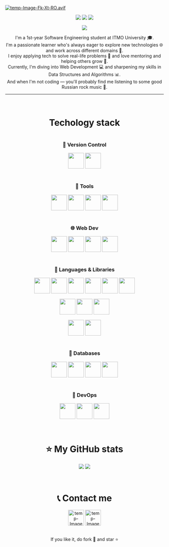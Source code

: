 [![temp-Image-Fk-Xt-RO.avif](https://i.postimg.cc/XvywSr6L/temp-Image-Fk-Xt-RO.avif)](https://postimg.cc/NyByRfM2)
<p align="center">
  <img src="https://komarev.com/ghpvc/?username=vl1ko&color=yellow&base=63">
  <img src="https://badges.pufler.dev/years/vl1ko">
  <img src="https://badges.pufler.dev/commits/all/vl1ko">
  
</p>
<p align="center">
  <img src="https://www.codewars.com/users/Vl1ko/badges/large">
</p>
<p align="center">
I'm a 1st-year Software Engineering student at ITMO University 🎓.<br/>
I'm a passionate learner who's always eager to explore new technologies 🌐 and work across different domains 🧠.<br/>
I enjoy applying tech to solve real-life problems 🔧 and love mentoring and helping others grow 🤝.<br/>
Currently, I'm diving into Web Development 💻 and sharpening my skills in Data Structures and Algorithms 📊.<br/>
And when I'm not coding — you'll probably find me listening to some good Russian rock music 🎸.
</p>
<hr/>
<h1 align="center">
  <br/>
  Techology stack
</h1>

<h3 align="center">
  <br/>
  🧰 Version Control
</h3>
<p align="center">
  <img width="50px" src="https://raw.githubusercontent.com/marwin1991/profile-technology-icons/refs/heads/main/icons/git.png">
  <img width="50px" src="https://raw.githubusercontent.com/marwin1991/profile-technology-icons/refs/heads/main/icons/github.png">
</p>
<h3 align="center"><br/>🔨 Tools</h3>
<p align="center">
  <img width="50px" src="https://raw.githubusercontent.com/marwin1991/profile-technology-icons/refs/heads/main/icons/vim.png">
  <img width="50px" src="https://raw.githubusercontent.com/marwin1991/profile-technology-icons/refs/heads/main/icons/visual_studio_code.png">
  <img width="50px" src="https://raw.githubusercontent.com/marwin1991/profile-technology-icons/refs/heads/main/icons/pycharm.png">
  <img width="50px" src="https://raw.githubusercontent.com/marwin1991/profile-technology-icons/refs/heads/main/icons/webstorm.png">
</p>
<h3 align="center"><br/>🌐 Web Dev</h3>
<p align="center">
  <img width="50px" src="https://raw.githubusercontent.com/marwin1991/profile-technology-icons/refs/heads/main/icons/html.png">
  <img width="50px" src="https://raw.githubusercontent.com/marwin1991/profile-technology-icons/refs/heads/main/icons/css.png">
  <img width="50px" src="https://raw.githubusercontent.com/marwin1991/profile-technology-icons/refs/heads/main/icons/tailwind_css.png">
  <img width="50px" src="https://raw.githubusercontent.com/marwin1991/profile-technology-icons/refs/heads/main/icons/firebase.png">
</p>
<h3 align="center"><br/>📜 Languages & Libraries </h3>
<p align="center">
  <img width="50px" src="https://raw.githubusercontent.com/marwin1991/profile-technology-icons/refs/heads/main/icons/javascript.png">
  <img width="50px" src="https://raw.githubusercontent.com/marwin1991/profile-technology-icons/refs/heads/main/icons/typescript.png">
  <img width="50px" src="https://raw.githubusercontent.com/marwin1991/profile-technology-icons/refs/heads/main/icons/react.png">
  <img width="50px" src="https://raw.githubusercontent.com/marwin1991/profile-technology-icons/refs/heads/main/icons/vue_js.png">
  <img width="50px" src="https://raw.githubusercontent.com/marwin1991/profile-technology-icons/refs/heads/main/icons/node_js.png">
  <img width="50px" src="https://raw.githubusercontent.com/marwin1991/profile-technology-icons/refs/heads/main/icons/vite.png">
</p>
<p align="center">
  <img width="50px" src="https://raw.githubusercontent.com/marwin1991/profile-technology-icons/refs/heads/main/icons/c.png">
  <img width="50px" src="https://raw.githubusercontent.com/marwin1991/profile-technology-icons/refs/heads/main/icons/c++.png">
  <img width="50px" src="https://raw.githubusercontent.com/marwin1991/profile-technology-icons/refs/heads/main/icons/qt.png">
</p>
<p align="center">
  <img width="50px" src="https://raw.githubusercontent.com/marwin1991/profile-technology-icons/refs/heads/main/icons/python.png">
  <img width="50px" src="https://raw.githubusercontent.com/marwin1991/profile-technology-icons/refs/heads/main/icons/django.png">
</p>
<h3 align="center"><br/>💾 Databases</h3>
<p align="center">
  <img width="50px" src="https://raw.githubusercontent.com/marwin1991/profile-technology-icons/refs/heads/main/icons/sqlite.png">
  <img width="50px" src="https://raw.githubusercontent.com/marwin1991/profile-technology-icons/refs/heads/main/icons/postgresql.png">
  <img width="50px" src="https://raw.githubusercontent.com/marwin1991/profile-technology-icons/refs/heads/main/icons/mysql.png">
  <img width="50px" src="https://raw.githubusercontent.com/marwin1991/profile-technology-icons/refs/heads/main/icons/mongodb.png">
</p>
<h3 align="center"><br/>🤿 DevOps</h3>
<p align="center">
  <img width="50px" src="https://raw.githubusercontent.com/marwin1991/profile-technology-icons/refs/heads/main/icons/bash.png">
  <img width="50px" src="https://raw.githubusercontent.com/marwin1991/profile-technology-icons/refs/heads/main/icons/docker.png">
  <img width="50px" src="https://raw.githubusercontent.com/marwin1991/profile-technology-icons/refs/heads/main/icons/ci_cd.png">
</p>
<h1 align="center">
 <br/>⭐ My GitHub stats 
</h1>
<p align="center">
  <img src="https://github-readme-stats.vercel.app/api?username=vl1ko&show_icons=true&theme=gruvbox">
  <img src="https://github-readme-stats.vercel.app/api/top-langs/?username=vl1ko&layout=compact&theme=gruvbox">
</p>
<h1 align="center">
  <br/>
 📞 Contact me
</h1>
<p align="center">
  <a href='https://vk.com/vl1ko' target='_blank'><img width="50px" src='https://img.icons8.com/?size=100&id=13977&format=png&color=000000' border='0' alt='temp-Image-Fk-Xt-RO'/></a>
  <a href='https://t.me/v1lko' target='_blank'><img width="50px" src='https://img.icons8.com/?size=100&id=63306&format=png&color=000000' border='0' alt='temp-Image-Fk-Xt-RO'/></a>
</p>
<p align="center">
  <br/>
If you like it, do fork 🍴 and star ⭐
</p>
  
